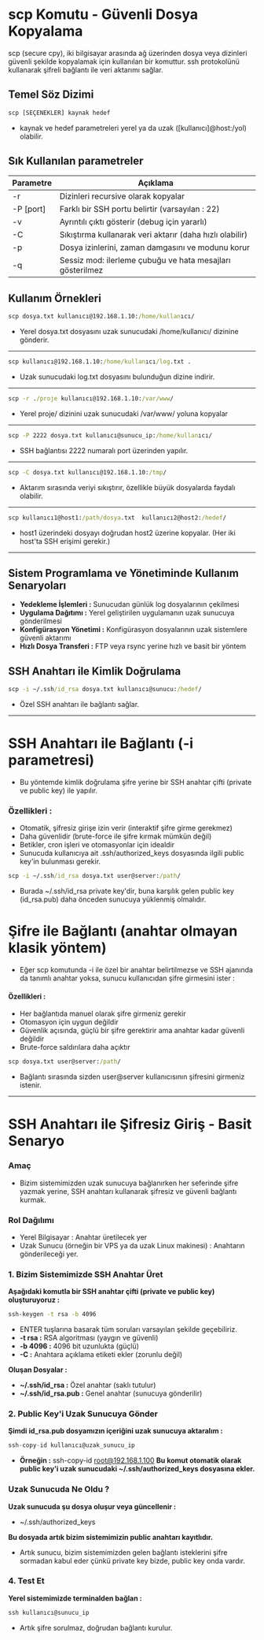 # scp Komutu - Güvenli Dosya Kopyalama

scp (secure cpy), iki bilgisayar arasında ağ üzerinden dosya veya dizinleri güvenli şekilde kopyalamak için kullanılan bir komuttur. ssh protokolünü kullanarak şifreli bağlantı ile veri aktarımı sağlar.

## Temel Söz Dizimi

```cmd
scp [SEÇENEKLER] kaynak hedef
```
* kaynak ve hedef parametreleri yerel ya da uzak (\[kullanıcı\]@host:/yol) olabilir.

## Sık Kullanılan parametreler

| Parametre | Açıklama | 
|--|--|
| -r | Dizinleri recursive olarak kopyalar |
| -P \[port\] | Farklı bir SSH portu belirtir (varsayılan : 22) | 
| -v | Ayrıntılı çıktı gösterir (debug için yararlı) |
| -C | Sıkıştırma kullanarak veri aktarır (daha hızlı olabilir) |
| -p | Dosya izinlerini, zaman damgasını ve modunu korur |
| -q | Sessiz mod: ilerleme çubuğu ve hata mesajları gösterilmez |

## Kullanım Örnekleri

```cmd
scp dosya.txt kullanıcı@192.168.1.10:/home/kullanıcı/
```
* Yerel dosya.txt dosyasını uzak sunucudaki /home/kullanıcı/ dizinine gönderir.

-----------------------------------------------------------------------------------

```cmd
scp kullanıcı@192.168.1.10:/home/kullanıcı/log.txt .
```
* Uzak sunucudaki log.txt dosyasını bulunduğun dizine indirir.

-----------------------------------------------------------------------------------

```cmd
scp -r ./proje kullanıcı@192.168.1.10:/var/www/
```
* Yerel proje/ dizinini uzak sunucudaki /var/www/ yoluna kopyalar

-----------------------------------------------------------------------------------

```cmd
scp -P 2222 dosya.txt kullanıcı@sunucu_ip:/home/kullanıcı/
```
* SSH bağlantısı 2222 numaralı port üzerinden yapılır. 

-----------------------------------------------------------------------------------

```cmd
scp -C dosya.txt kullanıcı@192.168.1.10:/tmp/
```
* Aktarım sırasında veriyi sıkıştırır, özellikle büyük dosyalarda faydalı olabilir.

-----------------------------------------------------------------------------------

```cmd
scp kullanıcı1@host1:/path/dosya.txt  kullanıcı2@host2:/hedef/
```
* host1 üzerindeki dosyayı doğrudan host2 üzerine kopyalar. (Her iki host'ta SSH erişimi gerekir.)

-----------------------------------------------------------------------------------

## Sistem Programlama ve Yönetiminde Kullanım Senaryoları

* **Yedekleme İşlemleri :** Sunucudan günlük log dosyalarının çekilmesi
* **Uygulama Dağıtımı :** Yerel geliştirilen uygulamanın uzak sunucuya gönderilmesi
* **Konfigürasyon Yönetimi :** Konfigürasyon dosyalarının uzak sistemlere güvenli aktarımı
* **Hızlı Dosya Transferi :** FTP veya rsync yerine hızlı ve basit bir yöntem

## SSH Anahtarı ile Kimlik Doğrulama

```cmd
scp -i ~/.ssh/id_rsa dosya.txt kullanıcı@sunucu:/hedef/
```
* Özel SSH anahtarı ile bağlantı sağlar.

-----------------------------------------------------------------------------------

# SSH Anahtarı ile Bağlantı (-i parametresi)

* Bu yöntemde kimlik doğrulama şifre yerine bir SSH anahtar çifti (private ve public key) ile yapılır.

### Özellikleri :
* Otomatik, şifresiz girişe izin verir (interaktif şifre girme gerekmez)
* Daha güvenlidir (brute-force ile şifre kırmak mümkün değil)
* Betikler, cron işleri ve otomasyonlar için idealdir
* Sunucuda kullanıcıya ait .ssh/authorized_keys dosyasında ilgili public key'in bulunması gerekir.

```cmd
scp -i ~/.ssh/id_rsa dosya.txt user@server:/path/
```
* Burada ~/.ssh/id_rsa private key'dir, buna karşılık gelen public key (id_rsa.pub) daha önceden sunucuya yüklenmiş olmalıdır.

# Şifre ile Bağlantı (anahtar olmayan klasik yöntem)

* Eğer scp komutunda -i ile özel bir anahtar belirtilmezse ve SSH ajanında da tanımlı anahtar yoksa, sunucu kullanıcıdan şifre girmesini ister :

#### Özellikleri : 
* Her bağlantıda manuel olarak şifre girmeniz gerekir
* Otomasyon için uygun değildir
* Güvenlik açısında, güçlü bir şifre gerektirir ama anahtar kadar güvenli değildir
* Brute-force saldırılara daha açıktır

```cmd
scp dosya.txt user@server:/path/
```
* Bağlantı sırasında sizden user@server kullanıcısının şifresini girmeniz istenir.

------------------------------------------------------------------------------------------

# SSH Anahtarı ile Şifresiz Giriş - Basit Senaryo

### Amaç

* Bizim sistemimizden uzak sunucuya bağlanırken her seferinde şifre yazmak yerine, SSH anahtarı kullanarak şifresiz ve güvenli bağlantı kurmak.

### Rol Dağılımı 

* Yerel Bilgisayar : Anahtar üretilecek yer
* Uzak Sunucu (örneğin bir VPS ya da uzak Linux makinesi) : Anahtarın gönderileceği yer.

### 1. Bizim Sistemimizde SSH Anahtar Üret 

**Aşağıdaki komutla bir SSH anahtar çifti (private ve public key) oluşturuyoruz :** 

```cmd
ssh-keygen -t rsa -b 4096
```
* ENTER tuşlarına basarak tüm soruları varsayılan şekilde geçebiliriz.
* **-t rsa :** RSA algoritması (yaygın ve güvenli)
* **-b 4096 :** 4096 bit uzunlukta (güçlü)
* **-C :** Anahtara açıklama etiketi ekler (zorunlu değil)

**Oluşan Dosyalar :**
* **~/.ssh/id_rsa :** Özel anahtar (saklı tutulur)
* **~/.ssh/id_rsa.pub :** Genel anahtar (sunucuya gönderilir)

### 2. Public Key'i Uzak Sunucuya Gönder

**Şimdi id_rsa.pub dosyamızın içeriğini uzak sunucuya aktaralım :**

```c
ssh-copy-id kullanıcı@uzak_sunucu_ip
```
* **Örneğin :** ssh-copy-id root@192.168.1.100
**Bu komut otomatik olarak public key'i uzak sunucudaki ~/.ssh/authorized_keys dosyasına ekler.**

### Uzak Sunucuda Ne Oldu ?

**Uzak sunucuda şu dosya oluşur veya güncellenir :**
* ~/.ssh/authorized_keys

**Bu dosyada artık bizim sistemimizin public anahtarı kayıtlıdır.**
* Artık sunucu, bizim sistemimizden gelen bağlantı isteklerini şifre sormadan kabul eder çünkü private key bizde, public key onda vardır.

### 4. Test Et

**Yerel sistemimizde terminalden bağlan :**
```cmd
ssh kullanıcı@sunucu_ip
```
* Artık şifre sorulmaz, doğrudan bağlantı kurulur.




